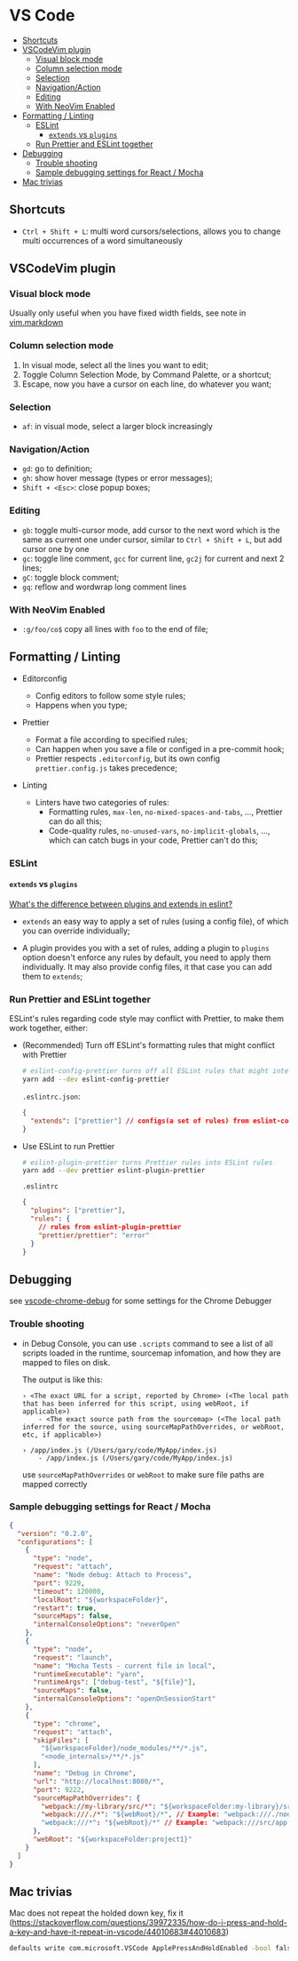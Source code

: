 # VS Code

- [Shortcuts](#shortcuts)
- [VSCodeVim plugin](#vscodevim-plugin)
  - [Visual block mode](#visual-block-mode)
  - [Column selection mode](#column-selection-mode)
  - [Selection](#selection)
  - [Navigation/Action](#navigationaction)
  - [Editing](#editing)
  - [With NeoVim Enabled](#with-neovim-enabled)
- [Formatting / Linting](#formatting--linting)
  - [ESLint](#eslint)
    - [`extends` vs `plugins`](#extends-vs-plugins)
  - [Run Prettier and ESLint together](#run-prettier-and-eslint-together)
- [Debugging](#debugging)
  - [Trouble shooting](#trouble-shooting)
  - [Sample debugging settings for React / Mocha](#sample-debugging-settings-for-react--mocha)
- [Mac trivias](#mac-trivias)

## Shortcuts

- `Ctrl + Shift + L`: multi word cursors/selections, allows you to change multi occurrences of a word simultaneously

## VSCodeVim plugin

### Visual block mode

Usually only useful when you have fixed width fields, see note in [vim.markdown](./vim.markdown)

### Column selection mode

1. In visual mode, select all the lines you want to edit;
1. Toggle Column Selection Mode, by Command Palette, or a shortcut;
1. Escape, now you have a cursor on each line, do whatever you want;

### Selection

- `af`: in visual mode, select a larger block increasingly

### Navigation/Action

- `gd`: go to definition;
- `gh`: show hover message (types or error messages);
- `Shift + <Esc>`: close popup boxes;

### Editing

- `gb`: toggle multi-cursor mode, add cursor to the next word which is the same as current one under cursor, similar to `Ctrl + Shift + L`, but add cursor one by one
- `gc`: toggle line comment, `gcc` for current line, `gc2j` for current and next 2 lines;
- `gC`: toggle block comment;
- `gq`: reflow and wordwrap long comment lines

### With NeoVim Enabled

- `:g/foo/co$` copy all lines with `foo` to the end of file;

## Formatting / Linting

- Editorconfig

  - Config editors to follow some style rules;
  - Happens when you type;

* Prettier

  - Format a file according to specified rules;
  - Can happen when you save a file or configed in a pre-commit hook;
  - Prettier respects `.editorconfig`, but its own config `prettier.config.js` takes precedence;

* Linting
  - Linters have two categories of rules:
    - Formatting rules, `max-len`, `no-mixed-spaces-and-tabs`, ..., Prettier can do all this;
    - Code-quality rules, `no-unused-vars`, `no-implicit-globals`, ..., which can catch bugs in your code, Prettier can't do this;

### ESLint

#### `extends` vs `plugins`

[What's the difference between plugins and extends in eslint?](https://stackoverflow.com/questions/53189200/whats-the-difference-between-plugins-and-extends-in-eslint)

- `extends` an easy way to apply a set of rules (using a config file), of which you can override individually;

* A plugin provides you with a set of rules, adding a plugin to `plugins` option doesn't enforce any rules by default, you need to apply them individually. It may also provide config files, it that case you can add them to `extends`;

### Run Prettier and ESLint together

ESLint's rules regarding code style may conflict with Prettier, to make them work together, either:

- (Recommended) Turn off ESLint's formatting rules that might conflict with Prettier

  ```sh
  # eslint-config-prettier turns off all ESLint rules that might interfere with Prettier rules
  yarn add --dev eslint-config-prettier
  ```

  `.eslintrc.json`:

  ```json
  {
    "extends": ["prettier"] // configs(a set of rules) from eslint-config-prettier
  }
  ```

- Use ESLint to run Prettier

  ```sh
  # eslint-plugin-prettier turns Prettier rules into ESLint rules
  yarn add --dev prettier eslint-plugin-prettier
  ```

  `.eslintrc`

  ```json
  {
    "plugins": ["prettier"],
    "rules": {
      // rules from eslint-plugin-prettier
      "prettier/prettier": "error"
    }
  }
  ```

## Debugging

see [vscode-chrome-debug](https://github.com/Microsoft/vscode-chrome-debug) for some settings for the Chrome Debugger

### Trouble shooting

- in Debug Console, you can use `.scripts` command to see a list of all scripts loaded in the runtime, sourcemap infomation, and how they are mapped to files on disk.

  The output is like this:

  ```
  › <The exact URL for a script, reported by Chrome> (<The local path that has been inferred for this script, using webRoot, if applicable>)
      - <The exact source path from the sourcemap> (<The local path inferred for the source, using sourceMapPathOverrides, or webRoot, etc, if applicable>)
  ```

  ```
  › /app/index.js (/Users/gary/code/MyApp/index.js)
      - /app/index.js (/Users/gary/code/MyApp/index.js)
  ```

  use `sourceMapPathOverrides` or `webRoot` to make sure file paths are mapped correctly

### Sample debugging settings for React / Mocha

```json
{
  "version": "0.2.0",
  "configurations": [
    {
      "type": "node",
      "request": "attach",
      "name": "Node debug: Attach to Process",
      "port": 9229,
      "timeout": 120000,
      "localRoot": "${workspaceFolder}",
      "restart": true,
      "sourceMaps": false,
      "internalConsoleOptions": "neverOpen"
    },
    {
      "type": "node",
      "request": "launch",
      "name": "Mocha Tests - current file in local",
      "runtimeExecutable": "yarn",
      "runtimeArgs": ["debug-test", "${file}"],
      "sourceMaps": false,
      "internalConsoleOptions": "openOnSessionStart"
    },
    {
      "type": "chrome",
      "request": "attach",
      "skipFiles": [
        "${workspaceFolder}/node_modules/**/*.js",
        "<node_internals>/**/*.js"
      ],
      "name": "Debug in Chrome",
      "url": "http://localhost:8080/*",
      "port": 9222,
      "sourceMapPathOverrides": {
        "webpack://my-library/src/*": "${workspaceFolder:my-library}/src/*", // for my library
        "webpack:///./*": "${webRoot}/*", // Example: "webpack:///./node-modules/*"    -> "/Users/me/project/node-modules/*"
        "webpack:///*": "${webRoot}/*" // Example: "webpack:///src/app.js"          -> "/Users/me/project/src/app.js"
      },
      "webRoot": "${workspaceFolder:project1}"
    }
  ]
}
```

## Mac trivias

Mac does not repeat the holded down key, fix it (https://stackoverflow.com/questions/39972335/how-do-i-press-and-hold-a-key-and-have-it-repeat-in-vscode/44010683#44010683)

```bash
defaults write com.microsoft.VSCode ApplePressAndHoldEnabled -bool false
```
